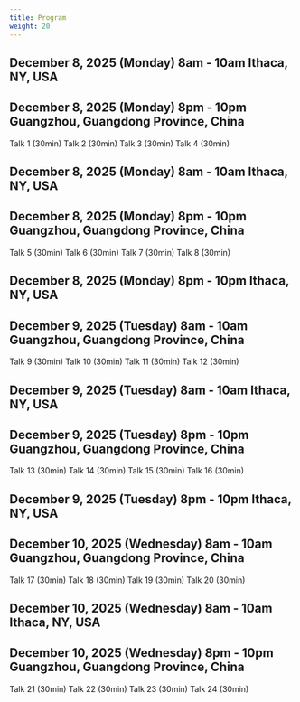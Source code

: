 ```yaml
---
title: Program
weight: 20
---
```


## December 8, 2025 (Monday) 8am - 10am Ithaca, NY, USA
## December 8, 2025 (Monday) 8pm - 10pm Guangzhou, Guangdong Province, China

Talk 1 (30min)
Talk 2 (30min)
Talk 3 (30min)
Talk 4 (30min)

## December 8, 2025 (Monday) 8am - 10am Ithaca, NY, USA
## December 8, 2025 (Monday) 8pm - 10pm Guangzhou, Guangdong Province, China

Talk 5 (30min)
Talk 6 (30min)
Talk 7 (30min)
Talk 8 (30min)

## December 8, 2025 (Monday) 8pm - 10pm Ithaca, NY, USA
## December 9, 2025 (Tuesday) 8am - 10am Guangzhou, Guangdong Province, China

Talk 9 (30min)
Talk 10 (30min)
Talk 11 (30min)
Talk 12 (30min)

## December 9, 2025 (Tuesday) 8am - 10am Ithaca, NY, USA
## December 9, 2025 (Tuesday) 8pm - 10pm Guangzhou, Guangdong Province, China

Talk 13 (30min)
Talk 14 (30min)
Talk 15 (30min)
Talk 16 (30min)

## December 9, 2025 (Tuesday) 8pm - 10pm Ithaca, NY, USA
## December 10, 2025 (Wednesday) 8am - 10am Guangzhou, Guangdong Province, China

Talk 17 (30min)
Talk 18 (30min)
Talk 19 (30min)
Talk 20 (30min)

## December 10, 2025 (Wednesday) 8am - 10am Ithaca, NY, USA
## December 10, 2025 (Wednesday) 8pm - 10pm Guangzhou, Guangdong Province, China
Talk 21 (30min)
Talk 22 (30min)
Talk 23 (30min)
Talk 24 (30min)
